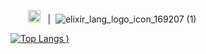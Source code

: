 &nbsp;&nbsp;&nbsp;&nbsp;&nbsp;&nbsp;&nbsp;<a href="https://www.ruby-lang.org" emoji-code="Ruby"><img class="emojidex-emoji" src="https://cdn.emojidex.com/emoji/seal/Ruby.png" emoji-code="Ruby" alt="Ruby" width="20" height="20" /></a> &nbsp; | &nbsp;![elixir_lang_logo_icon_169207 (1)](https://user-images.githubusercontent.com/55746476/142762743-ac6d2c0b-48a4-48d0-a403-4b41cc00729e.png)


[![Top Langs](https://github-readme-stats.vercel.app/api/top-langs/?username=shayanholakouee&layout=compact&theme=midnight-purple)
)](https://github.com/anuraghazra/github-readme-stats)



<!--
**shayanholakouee/shayanholakouee** is a ✨ _special_ ✨ repository because its `README.md` (this file) appears on your GitHub profile.

Here are some ideas to get you started:

- 🔭 I’m currently working on ...
- 🌱 I’m currently learning ...
- 👯 I’m looking to collaborate on ...
- 🤔 I’m looking for help with ...
- 💬 Ask me about ...
- 📫 How to reach me: ...
- 😄 Pronouns: ...
- ⚡ Fun fact: ...
-->
